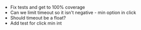 * Fix tests and get to 100% coverage
* Can we limit timeout so it isn't negative - min option in click
* Should timeout be a float?
* Add test for click min int